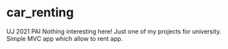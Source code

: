 # car_renting
UJ 2021 PAI
Nothing interesting here! Just one of my projects for university. Simple MVC app which allow to rent app.
